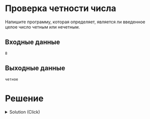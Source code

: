# Проверка четности числа

Напишите программу, которая определяет, является ли введенное целое число четным или нечетным.

## Входные данные

```
8
```

## Выходные данные

```
четное
```


# Решение
<details>
<summary>Solution (Click) </summary>

```go
package main

import "fmt"

func main() {
	num := 0
	fmt.Scan(&num)

	if num%2 == 0 {
		fmt.Println("четное")
	} else {
		fmt.Println("нечетное")
	}
}
```
</details> 